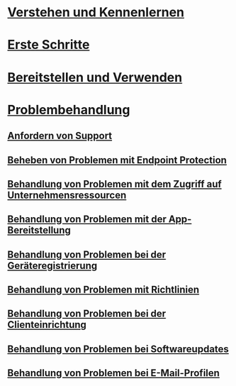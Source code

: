 # [Verstehen und Kennenlernen](/intune/understand-explore/introduction-to-microsoft-intune)
# [Erste Schritte](/intune/get-started/what-to-know-before-you-start-microsoft-intune)
<!-- # [Plan and Design](/intune/plan-design/ways-to-do-enterprise-mobility) -->
# [Bereitstellen und Verwenden](/intune/deploy-use/overview-of-device-and-app-lifecycles-in-microsoft-intune)

# [Problembehandlung](how-to-get-support-for-microsoft-intune.md)
## [Anfordern von Support](how-to-get-support-for-microsoft-intune.md)
## [Beheben von Problemen mit Endpoint Protection](Troubleshoot-Endpoint-Protection-in-microsoft-intune.md)
## [Behandlung von Problemen mit dem Zugriff auf Unternehmensressourcen](Troubleshoot-company-resource-access-problems-with-microsoft-intune.md)
## [Behandlung von Problemen mit der App-Bereitstellung](Troubleshoot-app-deployment-problems-in-microsoft-intune.md)
## [Behandlung von Problemen bei der Geräteregistrierung](troubleshoot-device-enrollment-in-intune.md)
## [Behandlung von Problemen mit Richtlinien](Troubleshoot-policies-in-microsoft-intune.md)
## [Behandlung von Problemen bei der Clienteinrichtung](Troubleshoot-client-setup-in-microsoft-intune.md)
## [Behandlung von Problemen bei Softwareupdates](Troubleshoot-software-updates-in-microsoft-intune.md)
## [Behandlung von Problemen bei E-Mail-Profilen](Troubleshoot-email-profiles-in-microsoft-intune.md)


<!--HONumber=May16_HO1-->


